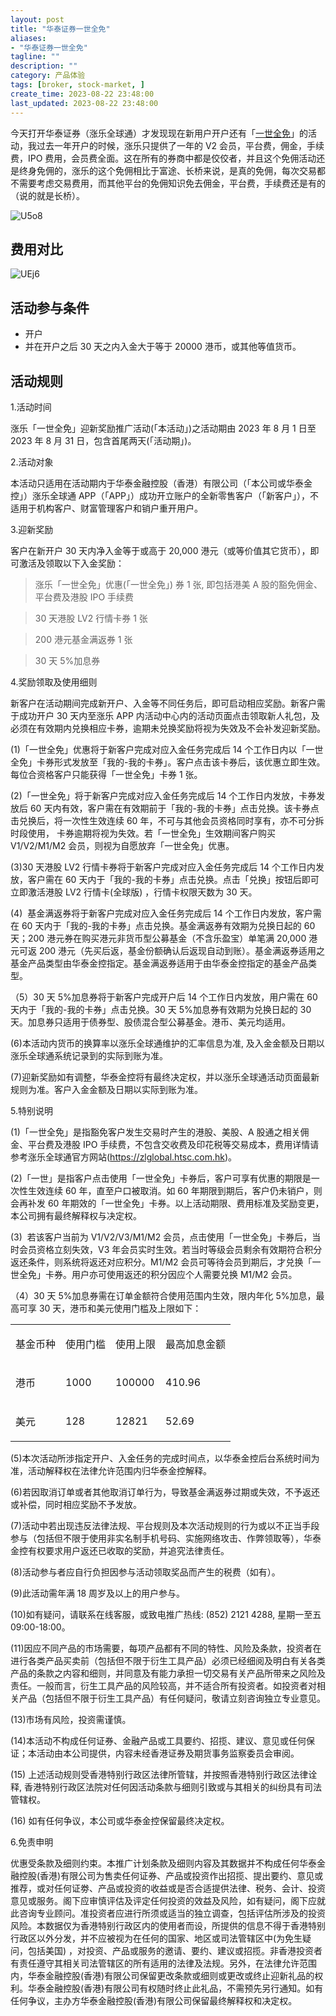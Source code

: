 ```yaml
---
layout: post
title: "华泰证券一世全免"
aliases:
- "华泰证券一世全免"
tagline: ""
description: ""
category: 产品体验
tags: [broker, stock-market, ]
create_time: 2023-08-22 23:48:00
last_updated: 2023-08-22 23:48:00
---
```


今天打开华泰证券（涨乐全球通）才发现现在新用户开户还有「[一世全免](https://gtk.pw/hstchk)」的活动，我过去一年开户的时候，涨乐只提供了一年的 V2 会员，平台费，佣金，手续费，IPO 费用，会员费全面。这在所有的券商中都是佼佼者，并且这个免佣活动还是终身免佣的，涨乐的这个免佣相比于富途、长桥来说，是真的免佣，每次交易都不需要考虑交易费用，而其他平台的免佣知识免去佣金，平台费，手续费还是有的（说的就是长桥）。

![U5o8](https://photo.einverne.info/images/2023/08/22/U5o8.png)

## 费用对比

![UEj6](https://photo.einverne.info/images/2023/08/22/UEj6.png)

## 活动参与条件

- 开户
- 并在开户之后 30 天之内入金大于等于 20000 港币，或其他等值货币。

## 活动规则

1.活动时间

涨乐「一世全免」迎新奖励推广活动(「本活动」)之活动期由 2023 年 8 月 1 日至 2023 年 8 月 31 日，包含首尾两天(「活动期」)。

2.活动对象

本活动只适用在活动期内于华泰金融控股（香港）有限公司（「本公司或华泰金控」）涨乐全球通 APP（「APP」）成功开立账户的全新零售客户（「新客户」），不适用于机构客户、财富管理客户和销户重开用户。

3.迎新奖励

客户在新开户 30 天内净入金等于或高于 20,000 港元（或等价值其它货币），即可激活及领取以下入金奖励：

> 涨乐「一世全免」优惠(「一世全免」) 券 1 张, 即包括港美 A 股的豁免佣金、平台费及港股 IPO 手续费

> 30 天港股 LV2 行情卡券 1 张

> 200 港元基金满返券 1 张

> 30 天 5%加息券

4.奖励领取及使用细则

新客户在活动期间完成新开户、入金等不同任务后，即可启动相应奖励。新客户需于成功开户 30 天内至涨乐 APP 内活动中心内的活动页面点击领取新人礼包，及必须在有效期内兑换相应卡券，逾期未兑换奖励将视为失效及不会补发迎新奖励。

(1)「一世全免」优惠将于新客户完成对应入金任务完成后 14 个工作日内以「一世全免」卡券形式发放至「我的-我的卡券」。客户点击该卡券后，该优惠立即生效。每位合资格客户只能获得「一世全免」卡券 1 张。

(2)「一世全免」将于新客户完成对应入金任务完成后 14 个工作日内发放，卡券发放后 60 天内有效，客户需在有效期前于「我的-我的卡券」点击兑换。该卡券点击兑换后，将一次性生效连续 60 年，不可与其他会员资格同时享有，亦不可分拆时段使用， 卡券逾期将视为失效。若「一世全免」生效期间客户购买 V1/V2/M1/M2 会员，则视为自愿放弃「一世全免」优惠。

(3)30 天港股 LV2 行情卡券将于新客户完成对应入金任务完成后 14 个工作日内发放，客户需在 60 天内于「我的-我的卡券」点击兑换。点击「兑换」按钮后即可立即激活港股 LV2 行情卡(全球版) ，行情卡权限天数为 30 天。

(4)  基金满返券将于新客户完成对应入金任务完成后 14 个工作日内发放，客户需在 60 天内于「我的-我的卡券」点击兑换。基金满返券有效期为兑换日起的 60 天；200 港元券在购买港元非货币型公募基金（不含乐盈宝）单笔满 20,000 港元可返 200 港元（先买后返，基金份额确认后返现自动到账）。基金满返券适用之基金产品类型由华泰金控指定。基金满返券适用于由华泰金控指定的基金产品类型。

（5）30 天 5%加息券将于新客户完成开户后 14 个工作日内发放，用户需在 60 天内于「我的-我的卡券」点击兑换。30 天 5%加息券有效期为兑换日起的 30 天。加息券只适用于债券型、股债混合型公募基金。港币、美元均适用。

(6)本活动内货币的换算率以涨乐全球通维护的汇率信息为准, 及入金金额及日期以涨乐全球通系统记录到的实际到账为准。

(7)迎新奖励如有调整，华泰金控将有最终决定权，并以涨乐全球通活动页面最新规则为准。客户入金金额及日期以实际到账为准。

5.特别说明

(1)「一世全免」是指豁免客户发生交易时产生的港股、美股、A 股通之相关佣金、平台费及港股 IPO 手续费，不包含交收费及印花税等交易成本，费用详情请参考涨乐全球通官方网站(https://zlglobal.htsc.com.hk)。

(2)「一世」是指客户点击使用「一世全免」卡券后，客户可享有优惠的期限是一次性生效连续 60 年，直至户口被取消。如 60 年期限到期后，客户仍未销户，则会再补发 60 年期效的「一世全免」卡券。以上活动期限、费用标准及奖励变更，本公司拥有最终解释权与决定权。

(3)  若该客户当前为 V1/V2/V3/M1/M2 会员，点击使用「一世全免」卡券后，当时会员资格立刻失效，V3 年会员实时生效。若当时等级会员剩余有效期符合积分返还条件，则系统将返还对应积分。M1/M2 会员可等待会员到期后，才兑换「一世全免」卡券。用户亦可使用返还的积分因应个人需要兑换 M1/M2 会员。

（4）30 天 5%加息券需在订单金额符合使用范围内生效，限内年化 5%加息，最高可享 30 天，港币和美元使用门槛及上限如下：

<table><tbody><tr><td nowrap=""><p><span><span face="PMingLiU">基金币种</span></span><spantimes new="" roman';="" font-size:9.0000pt;mso-font-kerning:0.0000pt;"=""><o:p></o:p></spantimes></p></td><td nowrap=""><p><span><span face="PMingLiU">使用门槛</span></span><spantimes new="" roman';="" font-size:9.0000pt;mso-font-kerning:0.0000pt;"=""><o:p></o:p></spantimes></p></td><td nowrap=""><p><span><span face="PMingLiU">使用上限</span></span><spantimes new="" roman';="" font-size:9.0000pt;mso-font-kerning:0.0000pt;"=""><o:p></o:p></spantimes></p></td><td nowrap=""><p><span><span face="PMingLiU">最高加息金额</span></span><spantimes new="" roman';="" font-size:9.0000pt;mso-font-kerning:0.0000pt;"=""><o:p></o:p></spantimes></p></td></tr><tr><td nowrap=""><p><span><span face="PMingLiU">港币</span></span><spantimes new="" roman';="" font-size:9.0000pt;mso-font-kerning:0.0000pt;"=""><o:p></o:p></spantimes></p></td><td nowrap=""><p><spantimes new="" roman';="" font-size:9.0000pt;mso-font-kerning:0.0000pt;"="">1000<spantimes new="" roman';="" font-size:9.0000pt;mso-font-kerning:0.0000pt;"=""><o:p></o:p></spantimes></spantimes></p></td><td nowrap=""><p><spantimes new="" roman';="" font-size:9.0000pt;mso-font-kerning:0.0000pt;"="">100000<spantimes new="" roman';="" font-size:9.0000pt;mso-font-kerning:0.0000pt;"=""><o:p></o:p></spantimes></spantimes></p></td><td nowrap=""><p><spantimes new="" roman';="" font-size:9.0000pt;mso-font-kerning:0.0000pt;"="">410.96<spantimes new="" roman';="" font-size:9.0000pt;mso-font-kerning:0.0000pt;"=""><o:p></o:p></spantimes></spantimes></p></td></tr><tr><td nowrap=""><p><span><span face="PMingLiU">美元</span></span><spantimes new="" roman';="" font-size:9.0000pt;mso-font-kerning:0.0000pt;"=""><o:p></o:p></spantimes></p></td><td nowrap=""><p><spantimes new="" roman';="" font-size:9.0000pt;mso-font-kerning:0.0000pt;"="">128<spantimes new="" roman';="" font-size:9.0000pt;mso-font-kerning:0.0000pt;"=""><o:p></o:p></spantimes></spantimes></p></td><td nowrap=""><p><spantimes new="" roman';="" font-size:9.0000pt;mso-font-kerning:0.0000pt;"="">12821<spantimes new="" roman';="" font-size:9.0000pt;mso-font-kerning:0.0000pt;"=""><o:p></o:p></spantimes></spantimes></p></td><td nowrap=""><p><spantimes new="" roman';="" font-size:9.0000pt;mso-font-kerning:0.0000pt;"="">52.69<spantimes new="" roman';="" font-size:9.0000pt;mso-font-kerning:0.0000pt;"=""><o:p></o:p></spantimes></spantimes></p></td></tr></tbody></table>

(5)本次活动所涉指定开户、入金任务的完成时间点，以华泰金控后台系统时间为准，活动解释权在法律允许范围内归华泰金控解释。

(6)若因取消订单或者其他取消订单行为，导致基金满返券过期或失效，不予返还或补偿，同时相应奖励不予发放。

(7)活动中若出现违反法律法规、平台规则及本次活动规则的行为或以不正当手段参与（包括但不限于使用非实名制手机号码、实施网络攻击、作弊领取等），华泰金控有权要求用户返还已收取的奖励，并追究法律责任。

(8)活动参与者应自行负担因参与活动领取奖品而产生的税费（如有）。

(9)此活动需年满 18 周岁及以上的用户参与。

(10)如有疑问，请联系在线客服，或致电推广热线: (852) 2121 4288, 星期一至五 09:00-18:00。

(11)因应不同产品的市场需要，每项产品都有不同的特性、风险及条款，投资者在进行各类产品买卖前（包括但不限于衍生工具产品）必须已经细阅及明白有关各类产品的条款之内容和细则，并同意及有能力承担一切交易有关产品所带来之风险及责任。一般而言，衍生工具产品的风险较高，并不适合所有投资者。如投资者对相关产品（包括但不限于衍生工具产品）有任何疑问，敬请立刻咨询独立专业意见。

(13)市场有风险，投资需谨慎。

(14)本活动不构成任何证券、金融产品或工具要约、招揽、建议、意见或任何保证；本活动由本公司提供，内容未经香港证券及期货事务监察委员会审阅。

(15) 上述活动规则受香港特别行政区法律所管辖，并按照香港特别行政区法律诠释, 香港特别行政区法院对任何因活动条款与细则引致或与其相关的纠纷具有司法管辖权。

(16) 如有任何争议，本公司或华泰金控保留最终决定权。

6.免责申明

优惠受条款及细则约束。本推广计划条款及细则内容及其数据并不构成任何华泰金融控股(香港)有限公司为售卖任何证券、产品或投资作出招揽、提出要约、意见或推荐，或对任何证劵、产品或投资的收益或是否合适提供法律、税务、会计、投资意见或服务。阁下应审慎评估及评定任何投资的效益及风险，如有疑问，阁下应就此咨询专业顾问。准投资者应进行所须或适当的独立调查，包括评估所涉及的投资风险。本数据仅为香港特别行政区内的使用者而设，所提供的信息不得于香港特别行政区以外分发，并不应被视为在任何的国家、地区或司法管辖区中(为免生疑问，包括美国) ，对投资、产品或服务的邀请、要约、建议或招揽。非香港投资者有责任遵守其相关司法管辖区的所有适用的法律及法规。另外，在法律允许范围内，华泰金融控股(香港)有限公司保留更改条款或细则或更改或终止迎新礼品的权利。华泰金融控股(香港)有限公司有权随时终止此礼品，不需预先另行通知。如有任何争议，主办方华泰金融控股(香港)有限公司保留最终解释权和决定权。
